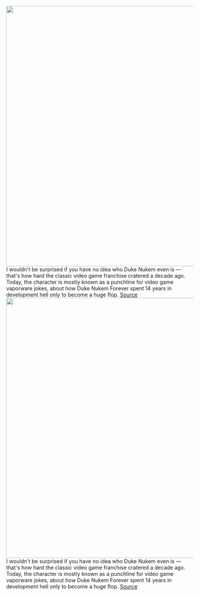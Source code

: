 <img src='https://cdn.vox-cdn.com/thumbor/nvQoPvzFbwPf8kOeJIZd9fhxiws=/0x0:1015x598/1200x800/filters:focal(427x218:589x380)/cdn.vox-cdn.com/uploads/chorus_image/image/70965168/duke_nukem.0.jpg' width='700px' /><br/>
I wouldn't be surprised if you have no idea who Duke Nukem even is — that's how hard the classic video game franchise cratered a decade ago. Today, the character is mostly known as a punchline for video game vaporware jokes, about how Duke Nukem Forever spent 14 years in development hell only to become a huge flop.
<a href='https://www.theverge.com/2022/6/10/23163260/duke-nukem-movie-cobra-kai-creators-legendary-3d-realms'> Source <a/><img src='https://cdn.vox-cdn.com/thumbor/nvQoPvzFbwPf8kOeJIZd9fhxiws=/0x0:1015x598/1200x800/filters:focal(427x218:589x380)/cdn.vox-cdn.com/uploads/chorus_image/image/70965168/duke_nukem.0.jpg' width='700px' /><br/>
I wouldn't be surprised if you have no idea who Duke Nukem even is — that's how hard the classic video game franchise cratered a decade ago. Today, the character is mostly known as a punchline for video game vaporware jokes, about how Duke Nukem Forever spent 14 years in development hell only to become a huge flop.
<a href='https://www.theverge.com/2022/6/10/23163260/duke-nukem-movie-cobra-kai-creators-legendary-3d-realms'> Source <a/>